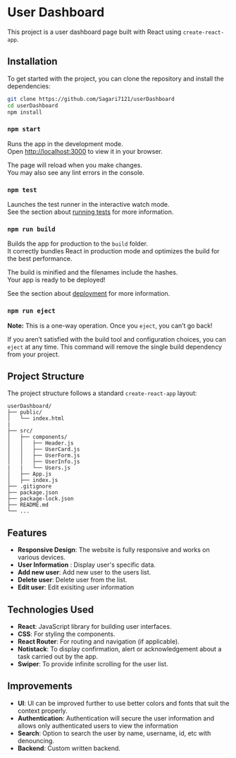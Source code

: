 # User Dashboard

This project is a user dashboard page built with React using `create-react-app`. 

## Installation

To get started with the project, you can clone the repository and install the dependencies:

```bash
git clone https://github.com/Sagari7121/userDashboard
cd userDashboard
npm install
```

### `npm start`

Runs the app in the development mode.\
Open [http://localhost:3000](http://localhost:3000) to view it in your browser.

The page will reload when you make changes.\
You may also see any lint errors in the console.

### `npm test`

Launches the test runner in the interactive watch mode.\
See the section about [running tests](https://facebook.github.io/create-react-app/docs/running-tests) for more information.

### `npm run build`

Builds the app for production to the `build` folder.\
It correctly bundles React in production mode and optimizes the build for the best performance.

The build is minified and the filenames include the hashes.\
Your app is ready to be deployed!

See the section about [deployment](https://facebook.github.io/create-react-app/docs/deployment) for more information.

### `npm run eject`

**Note:** This is a one-way operation. Once you `eject`, you can’t go back!

If you aren’t satisfied with the build tool and configuration choices, you can `eject` at any time. This command will remove the single build dependency from your project.

## Project Structure

The project structure follows a standard `create-react-app` layout:

```
userDashboard/
├── public/
│   └── index.html
|  
├── src/
│   ├── components/
│   │   ├── Header.js
│   │   ├── UserCard.js
│   │   ├── UserForm.js
│   │   ├── UserInfo.js
|   |   └── Users.js
│   ├── App.js
│   ├── index.js
├── .gitignore
├── package.json
├── package-lock.json
├── README.md
└── ...
```

## Features 

- **Responsive Design**: The website is fully responsive and works on various devices.
- **User Information** : Display user's specific data.
- **Add new user**: Add new user to the users list.
- **Delete user**: Delete user from the list.
- **Edit user**: Edit exisiting user information

## Technologies Used

- **React**: JavaScript library for building user interfaces.
- **CSS**: For styling the components.
- **React Router**: For routing and navigation (if applicable).
- **Notistack**: To display confirmation, alert or acknowledgement about a task carried out by the app.
- **Swiper**: To provide  infinite scrolling for the user list.

## Improvements 

- **UI**: UI can be improved further to use better colors and fonts that suit the context properly.
- **Authentication**: Authentication will secure the user information and allows only authenticated users to
view the information
- **Search**: Option to search the user by name, username, id, etc with denouncing.
- **Backend**: Custom written backend.
